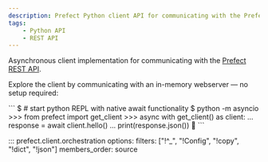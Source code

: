 ```yaml
---
description: Prefect Python client API for communicating with the Prefect REST API.
tags:
    - Python API
    - REST API
---
```


Asynchronous client implementation for communicating with the [Prefect REST API](/2.12.1/api-ref/rest-api/).

Explore the client by communicating with an in-memory webserver &mdash; no setup required:

<div class="terminal">
```
$ # start python REPL with native await functionality
$ python -m asyncio
>>> from prefect import get_client
>>> async with get_client() as client:
...     response = await client.hello()
...     print(response.json())
👋
```
</div>

::: prefect.client.orchestration
    options:
      filters: ["!^_", "!Config", "!copy", "!dict", "!json"]
      members_order: source
